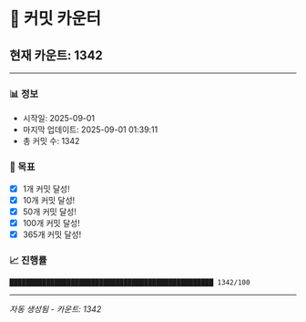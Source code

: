 # 🔢 커밋 카운터

## 현재 카운트: 1342

---

### 📊 정보
- 시작일: 2025-09-01
- 마지막 업데이트: 2025-09-01 01:39:11
- 총 커밋 수: 1342

### 🎯 목표
- [x] 1개 커밋 달성!
- [x] 10개 커밋 달성!
- [x] 50개 커밋 달성!
- [x] 100개 커밋 달성!
- [x] 365개 커밋 달성!

### 📈 진행률
```
██████████████████████████████████████████████████ 1342/100
```

---
*자동 생성됨 - 카운트: 1342*
